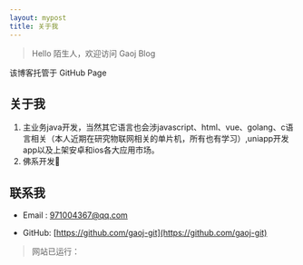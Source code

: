 ```yaml
---
layout: mypost
title: 关于我
---
```


> Hello 陌生人，欢迎访问 Gaoj Blog

该博客托管于 GitHub Page

## 关于我
1. 主业务java开发，当然其它语言也会涉javascript、html、vue、golang、c语言相关（本人近期在研究物联网相关的单片机，所有也有学习）,uniapp开发app以及上架安卓和ios各大应用市场。
2. 佛系开发🙂

## 联系我

- Email&nbsp;: [971004367@qq.com](mailto:971004367@qq.com)

- GitHub: [https://github.com/gaoj-git](https://github.com/gaoj-git)
  
> 网站已运行： <span id="show_time"></span>


<script>
		function secondToDate(second) {
				if (!second) {
					return 0;
				}
				var time = new Array(0, 0, 0, 0, 0);
				if (second >= 365 * 24 * 3600) {//计算年
					time[0] = parseInt(second / (365 * 24 * 3600));
					second %= 365 * 24 * 3600;
				}
				if (second >= 24 * 3600) {//计算天
					time[1] = parseInt(second / (24 * 3600));
					second %= 24 * 3600;
				}
				if (second >= 3600) {//计算时
					time[2] = parseInt(second / 3600);
					second %= 3600;
				}
				if (second >= 60) {//计算分
					time[3] = parseInt(second / 60);
					second %= 60;
				}
				if (second > 0) {//计算秒
					time[4] = second;
				}
				return time;
			}
			function setTime() {
				var create_time = Math.round(new Date(Date.UTC(2022, 11, 1, 0, 0, 0)).getTime() / 1000);//设置起始时间为2017年1月1日0点整，注意月份取值是0-11。
				var timestamp = Math.round((new Date().getTime() + 8 * 60 * 60 * 1000) / 1000);
				currentTime = secondToDate((timestamp - create_time));
				currentTimeHtml = currentTime[0] + '年' + currentTime[1] + '天' + currentTime[2] + '时' + currentTime[3] + '分' + currentTime[4] + '秒';
				document.getElementById("show_time").innerHTML = currentTimeHtml;
			}
			setInterval(setTime, 1000);
	</script>